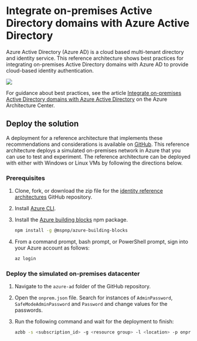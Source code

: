 # Integrate on-premises Active Directory domains with Azure Active Directory

Azure Active Directory (Azure AD) is a cloud based multi-tenant directory and identity service. This reference architecture shows best practices for integrating on-premises Active Directory domains with Azure AD to provide cloud-based identity authentication.

![](https://docs.microsoft.com/azure/architecture/reference-architectures/identity/images/azure-ad.png)

For guidance about best practices, see the article [Integrate on-premises Active Directory domains with Azure Active Directory](https://docs.microsoft.com/azure/architecture/reference-architectures/identity/azure-ad) on the Azure Architecture Center.

## Deploy the solution

A deployment for a reference architecture that implements these recommendations and considerations is available on [GitHub][github]. This reference architecture deploys a simulated on-premises network in Azure that you can use to test and experiment. The reference architecture can be deployed with either with Windows or Linux VMs by following the directions below.

### Prerequisites

1. Clone, fork, or download the zip file for the [identity reference architectures](https://github.com/mspnp/identity-reference-architectures) GitHub repository.

2. Install [Azure CLI](/cli/azure/install-azure-cli?view=azure-cli-latest).

3. Install the [Azure building blocks](https://github.com/mspnp/template-building-blocks/wiki/Install-Azure-Building-Blocks) npm package.

   ```bash
   npm install -g @mspnp/azure-building-blocks
   ```

4. From a command prompt, bash prompt, or PowerShell prompt, sign into your Azure account as follows:

   ```bash
   az login
   ```

### Deploy the simulated on-premises datacenter

1. Navigate to the `azure-ad` folder of the GitHub repository.

2. Open the `onprem.json` file. Search for instances of `AdminPassword`, `SafeModeAdminPassword` and `Password` and change values for the passwords.

3. Run the following command and wait for the deployment to finish:

    ```bash
    azbb -s <subscription_id> -g <resource group> -l <location> -p onprem.json --deploy
    ```

<!-- links -->
[github]: https://github.com/mspnp/identity-reference-architectures/tree/master/azure-ad

